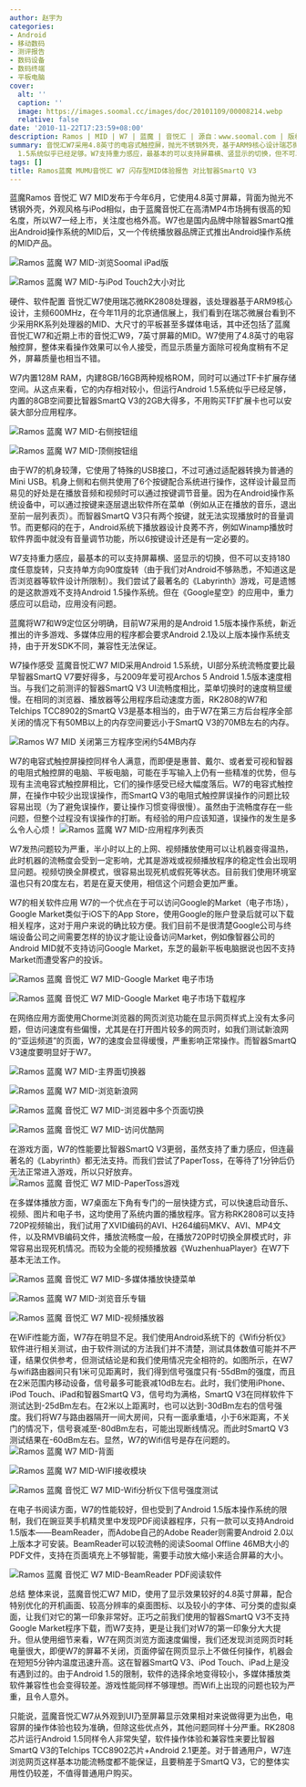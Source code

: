 ```yaml
---
author: 赵宇为
categories:
- Android
- 移动数码
- 测评报告
- 数码设备
- 数码终端
- 平板电脑
cover:
  alt: ''
  caption: ''
  image: https://images.soomal.cc/images/doc/20101109/00008214.webp
  relative: false
date: '2010-11-22T17:23:59+08:00'
description: Ramos | MID | W7 | 蓝魔 | 音悦汇 | 源自：www.soomal.com | 版权：原创 |  平均/总评分：09.41/160
summary: 音悦汇W7采用4.8英寸的电容式触控屏，抛光不锈钢外壳，基于ARM9核心设计瑞芯微RK2808处理器，主频600MHz，内置128M RAM，内建8GB/16GB两种规格ROM，同时可以通过TF卡扩展存储空间。它的内存相对较小，但运行Android
  1.5系统似乎已经足够。W7支持重力感应，最基本的可以支持屏幕横、竖显示的切换，但不可以支持180度任意旋转，只支持单方向90度旋转……
tags: []
title: Ramos蓝魔 MUMU音悦汇 W7 闪存型MID体验报告 对比智器SmartQ V3
---
```


蓝魔Ramos 音悦汇 W7 MID发布于今年6月，它使用4.8英寸屏幕，背面为抛光不锈钢外壳，外观风格与iPod相似，由于蓝魔音悦汇在高清MP4市场拥有很高的知名度，所以W7一经上市，关注度也格外高。W7也是国内品牌中除智器SmartQ推出Android操作系统的MID后，又一个传统播放器品牌正式推出Android操作系统的MID产品。


![Ramos 蓝魔 W7 MID-浏览Soomal iPad版](https://images.soomal.cc/images/doc/20101109/00008213.webp)




![Ramos 蓝魔 W7 MID-与iPod Touch2大小对比](https://images.soomal.cc/images/doc/20101109/00008202.webp)




硬件、软件配置
音悦汇W7使用瑞芯微RK2808处理器，该处理器基于ARM9核心设计，主频600MHz，在今年11月的北京通信展上，我们看到在瑞芯微展台看到不少采用RK系列处理器的MID、大尺寸的平板甚至多媒体电话，其中还包括了蓝魔音悦汇W7和近期上市的音悦汇W9，7英寸屏幕的MID。W7使用了4.8英寸的电容触控屏，整体来看操作效果可以令人接受，而显示质量方面除可视角度稍有不足外，屏幕质量也相当不错。

W7内置128M RAM，内建8GB/16GB两种规格ROM，同时可以通过TF卡扩展存储空间。从这点来看，它的内存相对较小，但运行Android 1.5系统似乎已经足够，内置的8GB空间要比智器SmartQ V3的2GB大得多，不用购买TF扩展卡也可以安装大部分应用程序。

![Ramos 蓝魔 W7 MID-右侧按钮组](https://images.soomal.cc/images/doc/20101109/00008204.webp)




![Ramos 蓝魔 W7 MID-顶侧按钮组](https://images.soomal.cc/images/doc/20101109/00008205.webp)




由于W7的机身较薄，它使用了特殊的USB接口，不过可通过适配器转换为普通的Mini USB。机身上侧和右侧共使用了6个按键配合系统进行操作，这样设计最显而易见的好处是在播放音频和视频时可以通过按键调节音量。因为在Android操作系统设备中，可以通过按键来逐层退出软件所在菜单（例如从正在播放的音乐，退出至前一层列表页）。而智器SmartQ V3只有两个按键，就无法实现播放时的音量调节。而更郁闷的在于，Android系统下播放器设计良莠不齐，例如Winamp播放时软件界面中就没有音量调节功能，所以6按键设计还是有一定必要的。


W7支持重力感应，最基本的可以支持屏幕横、竖显示的切换，但不可以支持180度任意旋转，只支持单方向90度旋转（由于我们对Android不够熟悉，不知道这是否浏览器等软件设计所限制）。我们尝试了最著名的《Labyrinth》游戏，可是遗憾的是这款游戏不支持Android 1.5操作系统。但在《Google星空》的应用中，重力感应可以启动，应用没有问题。

蓝魔将W7和W9定位区分明确，目前W7采用的是Android 1.5版本操作系统，新近推出的许多游戏、多媒体应用的程序都会要求Android 2.1及以上版本操作系统支持，由于开发SDK不同，兼容性无法保证。


W7操作感受
蓝魔音悦汇W7 MID采用Android 1.5系统，UI部分系统流畅度要比最早智器SmartQ V7要好得多，与2009年爱可视Archos 5 Android 1.5版本速度相当。与我们之前测评的智器SmartQ V3 UI流畅度相比，菜单切换时的速度稍显缓慢。在相同的浏览器、播放器等公用程序启动速度方面，RK2808的W7和Telchips TCC8902的SmartQ V3是基本相当的，由于W7在第三方后台程序全部关闭的情况下有50MB以上的内存空间要远小于SmartQ V3的70MB左右的内存。

![Ramos W7 MID 关闭第三方程序空闲约54MB内存](https://images.soomal.cc/images/doc/20101122/00008302.webp)




W7的电容式触控屏操控同样令人满意，而即便是惠普、戴尔、或者爱可视和智器的电阻式触控屏的电脑、平板电脑，可能在手写输入上仍有一些精准的优势，但与现有主流电容式触控屏相比，它们的操作感受已经大幅度落后。W7的电容式触控屏，在操作中较少出现误操作，而SmartQ V3的电阻式触控屏误操作的问题比较容易出现（为了避免误操作，要让操作习惯变得很慢）。虽然由于流畅度存在一些问题，但整个过程没有误操作的打断。有经验的用户应该知道，误操作的发生是多么令人心烦！
![Ramos 蓝魔 W7 MID-应用程序列表页](https://images.soomal.cc/images/doc/20101122/00008290.webp)




W7发热问题较为严重，半小时以上的上网、视频播放使用可以让机器变得温热，此时机器的流畅度会受到一定影响，尤其是游戏或视频播放程序的稳定性会出现明显问题。视频切换全屏模式，很容易出现死机或假死等状态。目前我们使用环境室温也只有20度左右，若是在夏天使用，相信这个问题会更加严重。

W7的相关软件应用
W7的一个优点在于可以访问Google的Market（电子市场），Google Market类似于iOS下的App Store，使用Google的账户登录后就可以下载相关程序，这对于用户来说的确比较方便。我们目前不是很清楚Google公司与终端设备公司之间需要怎样的协议才能让设备访问Market，例如像智器公司的Android MID就不支持访问Google Market，东芝的最新平板电脑据说也因不支持Market而遭受客户的投诉。

![Ramos 蓝魔 音悦汇 W7 MID-Google Market 电子市场](https://images.soomal.cc/images/doc/20101122/00008287.webp)




![Ramos 蓝魔 音悦汇 W7 MID-Google Market 电子市场下载程序](https://images.soomal.cc/images/doc/20101122/00008288.webp)




在网络应用方面使用Chorme浏览器的网页浏览功能在显示网页样式上没有太多问题，但访问速度有些偏慢，尤其是在打开图片较多的网页时，如我们测试新浪网的“亚运频道”的页面，W7的速度会显得缓慢，严重影响正常操作。而智器SmartQ V3速度要明显好于W7。

![Ramos 蓝魔 W7 MID-主界面切换器](https://images.soomal.cc/images/doc/20101109/00008217.webp)




![Ramos 蓝魔 W7 MID-浏览新浪网](https://images.soomal.cc/images/doc/20101122/00008291.webp)




![Ramos 蓝魔 音悦汇 W7 MID-浏览器中多个页面切换](https://images.soomal.cc/images/doc/20101122/00008304.webp)




![Ramos 蓝魔 音悦汇 W7 MID-访问优酷网](https://images.soomal.cc/images/doc/20101122/00008305.webp)




在游戏方面，W7的性能要比智器SmartQ V3更弱，虽然支持了重力感应，但连最著名的《Labyrinth》都无法支持。而我们尝试了PaperToss，在等待了1分钟后仍无法正常进入游戏，所以只好放弃。
![Ramos 蓝魔 音悦汇 W7 MID-PaperToss游戏](https://images.soomal.cc/images/doc/20101122/00008301.webp)




在多媒体播放方面，W7桌面左下角有专门的一层快捷方式，可以快速启动音乐、视频、图片和电子书，这均使用了系统内置的播放程序。官方称RK2808可以支持720P视频输出，我们试用了XVID编码的AVI、H264编码MKV、AVI、MP4文件，以及RMVB编码文件，播放流畅度一般，在播放720P时切换全屏模式时，非常容易出现死机情况。而较为全能的视频播放器《WuzhenhuaPlayer》在W7下基本无法工作。

![Ramos 蓝魔 音悦汇 W7 MID-多媒体播放快捷菜单](https://images.soomal.cc/images/doc/20101122/00008286.webp)




![Ramos 蓝魔 W7 MID-浏览音乐专辑](https://images.soomal.cc/images/doc/20101109/00008219.webp)




![Ramos 蓝魔 音悦汇 W7 MID-视频播放器](https://images.soomal.cc/images/doc/20101122/00008303.webp)




在WiFi性能方面，W7存在明显不足。我们使用Android系统下的《Wifi分析仪》软件进行相关测试，由于软件测试的方法我们并不清楚，测试具体数值可能并不严谨，结果仅供参考，但测试结论是和我们使用情况完全相符的。如图所示，在W7与wifi路由器间只有1米可见距离时，我们得到信号强度只有-55dBm的强度，而且在2米范围内移动设备，信号最多可能衰减10dB左右。此时，我们使用iPhone、iPod Touch、iPad和智器SmartQ V3，信号均为满格，SmartQ V3在同样软件下测试达到-25dBm左右。在2米以上距离时，也可以达到-30dBm左右的信号强度。我们将W7与路由器隔开一间大房间，只有一面承重墙，小于6米距离，不关门的情况下，信号衰减至-80dBm左右，可能出现断线情况。而此时SmartQ V3测试结果在-60dBm左右。显然，W7的Wifi信号是存在问题的。
![Ramos 蓝魔 W7 MID-背面](https://images.soomal.cc/images/doc/20101109/00008206.webp)




![Ramos 蓝魔 W7 MID-WIFI接收模块](https://images.soomal.cc/images/doc/20101109/00008212.webp)




![Ramos 蓝魔 音悦汇 W7 MID-Wifi分析仪下信号强度测试](https://images.soomal.cc/images/doc/20101122/00008299.webp)




在电子书阅读方面，W7的性能较好，但也受到了Android 1.5版本操作系统的限制，我们在豌豆荚手机精灵里中发现PDF阅读器程序，只有一款可以支持Android 1.5版本――BeamReader，而Adobe自己的Adobe Reader则需要Android 2.0以上版本才可安装。BeamReader可以较流畅的阅读Soomal Offline 46MB大小的PDF文件，支持在页面填充上不够智能，需要手动放大缩小来适合屏幕的大小。

![Ramos 蓝魔 音悦汇 W7 MID-BeamReader PDF阅读软件](https://images.soomal.cc/images/doc/20101122/00008300.webp)




总结
整体来说，蓝魔音悦汇W7 MID，使用了显示效果较好的4.8英寸屏幕，配合特别优化的开机画面、较高分辨率的桌面图标、以及较小的字体、可分类的虚拟桌面，让我们对它的第一印象非常好。正巧之前我们使用的智器SmartQ V3不支持Google Market程序下载，而W7支持，更是让我们对W7的第一印象分大大提升。但从使用细节来看，W7在网页浏览方面速度偏慢，我们还发现浏览网页时耗电量很大，即便W7的屏幕不关闭，页面停留在网页显示上不做任何操作，机器会在短短5分钟内温度迅速升高。这在智器SmartQ V3、iPod Touch、iPad上是没有遇到过的。由于Android 1.5的限制，软件的选择余地变得较小，多媒体播放类软件兼容性也会变得较差。游戏性能同样不够理想。而Wifi上出现的问题也较为严重，且令人意外。

只能说，蓝魔音悦汇W7从外观到UI乃至屏幕显示效果相对来说做得更为出色，电容屏的操作体验也较为准确，但除这些优点外，其他问题同样十分严重。RK2808芯片运行Android 1.5同样令人非常失望，软件操作体验和兼容性来要比智器SmartQ V3的Telchips TCC8902芯片+Android 2.1更差。对于普通用户，W7连浏览网页这样基本功能流畅度都不能保证，且要稍差于SmartQ V3，它的整体实用性仍较差，不值得普通用户购买。